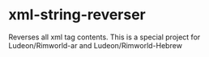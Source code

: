 # xml-string-reverser
Reverses all xml tag contents. This is a special project for Ludeon/Rimworld-ar and Ludeon/Rimworld-Hebrew
